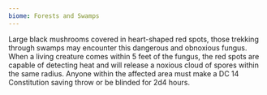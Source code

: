 ```yaml
---
biome: Forests and Swamps
---
```

Large black mushrooms covered in heart-shaped red spots, those trekking through swamps may encounter this dangerous and obnoxious fungus. When a living creature comes within 5 feet of the fungus, the red spots are capable of detecting heat and will release a noxious cloud of spores within the same radius. Anyone within the affected area must make a DC 14 Constitution saving throw or be blinded for 2d4 hours. 

